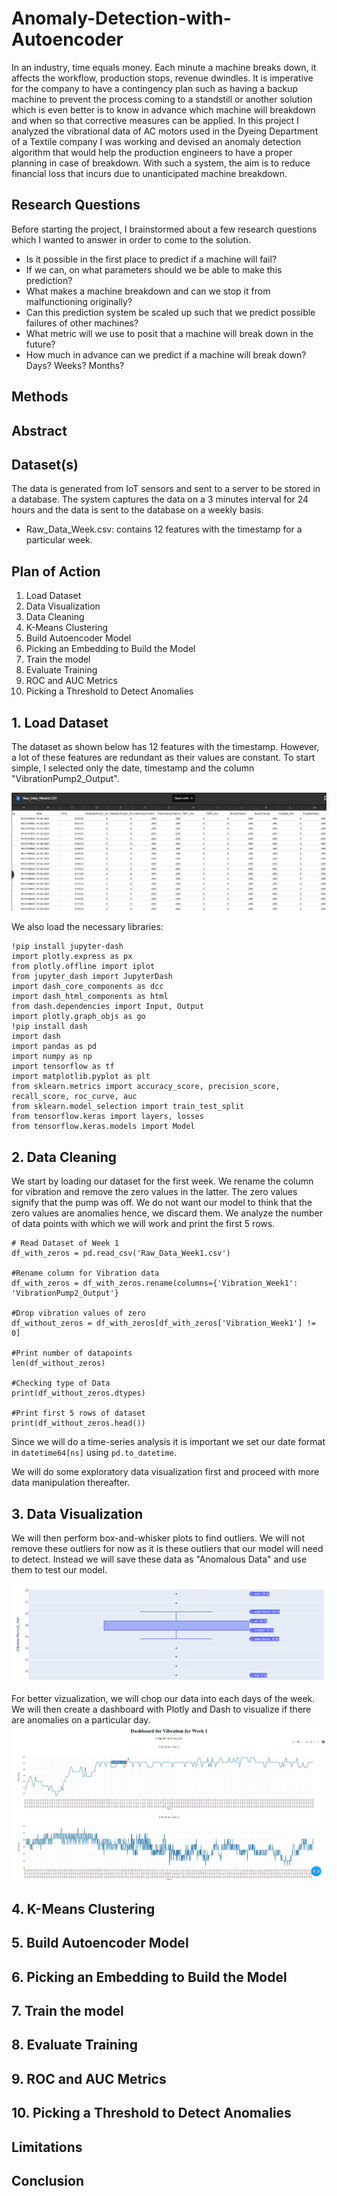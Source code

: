 # Anomaly-Detection-with-Autoencoder

In an industry, time equals money. Each minute a machine breaks down, it affects the workflow, production stops, revenue dwindles. It is imperative for the company to have a contingency plan such as having a backup machine to prevent the process coming to a standstill or another solution which is even better is to know in advance which machine will breakdown and when so that corrective measures can be applied. In this project I analyzed the vibrational data of AC motors used in the Dyeing Department of a Textile company I was working and devised an anomaly detection algorithm that would help the production engineers to have a proper planning in case of breakdown. With such a system, the aim is to reduce financial loss that incurs due to unanticipated machine breakdown. 

## Research Questions
Before starting the project, I brainstormed about a few research questions which I wanted to answer in order to come to the solution. 

* Is it possible in the first place to predict if a machine will fail?
* If we can, on what parameters should we be able to make this prediction?
* What makes a machine breakdown and can we stop it from malfunctioning originally?
* Can this prediction system be scaled up such that we predict possible failures of other machines?
* What metric will we use to posit that a machine will break down in the future?
* How much in advance can we predict if a machine will break down? Days? Weeks? Months?

## Methods


## Abstract


## Dataset(s)
The data is generated from IoT sensors and sent to a server to be stored in a database. The system captures the data on a 3 minutes interval for 24 hours and the data is sent to the database on a weekly basis.

* Raw_Data_Week.csv: contains 12 features with the timestamp for a particular week.

## Plan of Action

1. Load Dataset
2. Data Visualization
3. Data Cleaning
4. K-Means Clustering
5. Build Autoencoder Model
6. Picking an Embedding to Build the Model
7. Train the model
8. Evaluate Training
9.  ROC and AUC Metrics
10.  Picking a Threshold to Detect Anomalies

## 1. Load Dataset
The dataset as shown below has 12 features with the timestamp. However, a lot of these features are redundant as their values are constant. To start simple, I selected only the date,  timestamp and the column "VibrationPump2_Output". 

![Raw Data](https://github.com/yudhisteer/Anomaly-Detection-with-Autoencoder/blob/main/Plots/rawdata.jpg)

We also load the necessary libraries:
```
!pip install jupyter-dash
import plotly.express as px
from plotly.offline import iplot
from jupyter_dash import JupyterDash
import dash_core_components as dcc
import dash_html_components as html
from dash.dependencies import Input, Output
import plotly.graph_objs as go
!pip install dash
import dash
import pandas as pd
import numpy as np
import tensorflow as tf
import matplotlib.pyplot as plt
from sklearn.metrics import accuracy_score, precision_score, recall_score, roc_curve, auc
from sklearn.model_selection import train_test_split
from tensorflow.keras import layers, losses
from tensorflow.keras.models import Model
```

## 2. Data Cleaning
We start by loading our dataset for the first week. We rename the column for vibration and remove the zero values in the latter. The zero values signify that the pump was off. We do not want our model to think that the zero values are anomalies hence, we discard them. We analyze the number of data points with which we will work and print the first 5 rows.
```
# Read Dataset of Week 1
df_with_zeros = pd.read_csv('Raw_Data_Week1.csv')

#Rename column for Vibration data
df_with_zeros = df_with_zeros.rename(columns={'Vibration_Week1': 'VibrationPump2_Output'}

#Drop vibration values of zero
df_without_zeros = df_with_zeros[df_with_zeros['Vibration_Week1'] != 0]

#Print number of datapoints
len(df_without_zeros)

#Checking type of Data
print(df_without_zeros.dtypes)

#Print first 5 rows of dataset
print(df_without_zeros.head())

```
Since we will do a time-series analysis it is important we set our date format in ```datetime64[ns]``` using ```pd.to_datetime```. 

We will do some exploratory data visualization first and proceed with more data manipulation thereafter. 

## 3. Data Visualization

We will then perform box-and-whisker plots to find outliers. We will not remove these outliers for now as it is these outliers that our model will need to detect. Instead we will save these data as "Anomalous Data" and use them to test our model. 

![Box and Whisker Plot](https://github.com/yudhisteer/Anomaly-Detection-with-Autoencoder/blob/main/Plots/4.png)


For better vizualization, we will chop our data into each days of the week. We will then create a dashboard with Plotly and Dash to visualize if there are anomalies on a particular day. 
![Dashboard](https://github.com/yudhisteer/Anomaly-Detection-with-Autoencoder/blob/main/Plots/dashboard.jpg)



## 4. K-Means Clustering
## 5. Build Autoencoder Model
## 6. Picking an Embedding to Build the Model
## 7. Train the model
## 8. Evaluate Training
## 9.  ROC and AUC Metrics
## 10.  Picking a Threshold to Detect Anomalies


## Limitations

## Conclusion

























